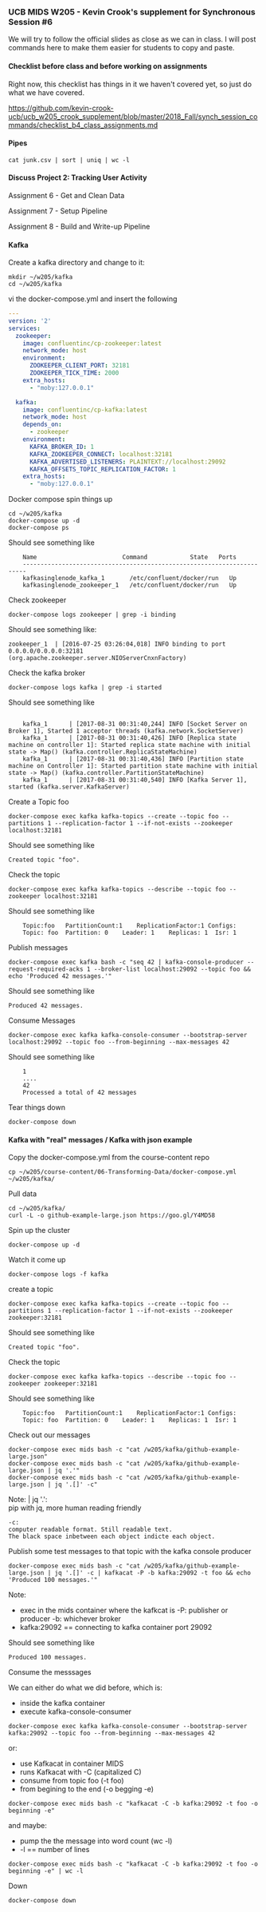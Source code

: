 ### UCB MIDS W205 - Kevin Crook's supplement for Synchronous Session #6

We will try to follow the official slides as close as we can in class.  I will post commands here to make them easier for students to copy and paste.

#### Checklist before class and before working on assignments

Right now, this checklist has things in it we haven't covered yet, so just do what we have covered.

https://github.com/kevin-crook-ucb/ucb_w205_crook_supplement/blob/master/2018_Fall/synch_session_commands/checklist_b4_class_assignments.md


#### Pipes
```
cat junk.csv | sort | uniq | wc -l
```

#### Discuss Project 2: Tracking User Activity

Assignment 6 - Get and Clean Data

Assignment 7 - Setup Pipeline

Assignment 8 - Build and Write-up Pipeline

#### Kafka

Create a kafka directory and change to it:
```
mkdir ~/w205/kafka
cd ~/w205/kafka
```

vi the docker-compose.yml and insert the following
```yml
---
version: '2'
services:
  zookeeper:
    image: confluentinc/cp-zookeeper:latest
    network_mode: host
    environment:
      ZOOKEEPER_CLIENT_PORT: 32181
      ZOOKEEPER_TICK_TIME: 2000
    extra_hosts:
      - "moby:127.0.0.1"

  kafka:
    image: confluentinc/cp-kafka:latest
    network_mode: host
    depends_on:
      - zookeeper
    environment:
      KAFKA_BROKER_ID: 1
      KAFKA_ZOOKEEPER_CONNECT: localhost:32181
      KAFKA_ADVERTISED_LISTENERS: PLAINTEXT://localhost:29092
      KAFKA_OFFSETS_TOPIC_REPLICATION_FACTOR: 1
    extra_hosts:
      - "moby:127.0.0.1"
```

Docker compose spin things up
```
cd ~/w205/kafka
docker-compose up -d
docker-compose ps
```

Should see something like
```
    Name                        Command            State   Ports
    -----------------------------------------------------------------------
    kafkasinglenode_kafka_1       /etc/confluent/docker/run   Up
    kafkasinglenode_zookeeper_1   /etc/confluent/docker/run   Up
```

Check zookeeper
```
docker-compose logs zookeeper | grep -i binding
```

Should see something like:
```
zookeeper_1  | [2016-07-25 03:26:04,018] INFO binding to port 0.0.0.0/0.0.0.0:32181 
(org.apache.zookeeper.server.NIOServerCnxnFactory)
```

Check the kafka broker
```
docker-compose logs kafka | grep -i started
```

Should see something like
```

    kafka_1      | [2017-08-31 00:31:40,244] INFO [Socket Server on Broker 1], Started 1 acceptor threads (kafka.network.SocketServer)
    kafka_1      | [2017-08-31 00:31:40,426] INFO [Replica state machine on controller 1]: Started replica state machine with initial state -> Map() (kafka.controller.ReplicaStateMachine)
    kafka_1      | [2017-08-31 00:31:40,436] INFO [Partition state machine on Controller 1]: Started partition state machine with initial state -> Map() (kafka.controller.PartitionStateMachine)
    kafka_1      | [2017-08-31 00:31:40,540] INFO [Kafka Server 1], started (kafka.server.KafkaServer)
```

Create a Topic foo
```
docker-compose exec kafka kafka-topics --create --topic foo --partitions 1 --replication-factor 1 --if-not-exists --zookeeper localhost:32181
```

Should see something like
```
Created topic "foo".
```

Check the topic
```
docker-compose exec kafka kafka-topics --describe --topic foo --zookeeper localhost:32181
```

Should see something like
```
    Topic:foo   PartitionCount:1    ReplicationFactor:1 Configs:
    Topic: foo  Partition: 0    Leader: 1    Replicas: 1  Isr: 1
```

Publish messages
```
docker-compose exec kafka bash -c "seq 42 | kafka-console-producer --request-required-acks 1 --broker-list localhost:29092 --topic foo && echo 'Produced 42 messages.'"
```

Should see something like
```
Produced 42 messages.
```

Consume Messages
```
docker-compose exec kafka kafka-console-consumer --bootstrap-server localhost:29092 --topic foo --from-beginning --max-messages 42
```

Should see something like
```
    1
    ....
    42
    Processed a total of 42 messages
```

Tear things down
```
docker-compose down
```

#### Kafka with "real" messages / Kafka with json example

Copy the docker-compose.yml from the course-content repo
```
cp ~/w205/course-content/06-Transforming-Data/docker-compose.yml ~/w205/kafka/
```

Pull data
```
cd ~/w205/kafka/
curl -L -o github-example-large.json https://goo.gl/Y4MD58
```

Spin up the cluster
``` 
docker-compose up -d
```

Watch it come up
```
docker-compose logs -f kafka
```

create a topic
```
docker-compose exec kafka kafka-topics --create --topic foo --partitions 1 --replication-factor 1 --if-not-exists --zookeeper zookeeper:32181
```

Should see something like
```
Created topic "foo".
```

Check the topic
```
docker-compose exec kafka kafka-topics --describe --topic foo --zookeeper zookeeper:32181
```

Should see something like
```
    Topic:foo   PartitionCount:1    ReplicationFactor:1 Configs:
    Topic: foo  Partition: 0    Leader: 1    Replicas: 1  Isr: 1
```

Check out our messages
```
docker-compose exec mids bash -c "cat /w205/kafka/github-example-large.json"
docker-compose exec mids bash -c "cat /w205/kafka/github-example-large.json | jq '.'"
docker-compose exec mids bash -c "cat /w205/kafka/github-example-large.json | jq '.[]' -c"
```

Note:
    | jq '.':   
    pip with jq, more human reading friendly

    -c:    
    computer readable format. Still readable text.  
    The black space inbetween each object indicte each object.

Publish some test messages to that topic with the kafka console producer
```
docker-compose exec mids bash -c "cat /w205/kafka/github-example-large.json | jq '.[]' -c | kafkacat -P -b kafka:29092 -t foo && echo 'Produced 100 messages.'"
```

Note:
- exec in the mids container where the kafkcat is
-P: publisher or producer
-b: whichever broker
- kafka:29092 == connecting to kafka container port 29092



Should see something like
```
Produced 100 messages.
```

Consume the messsages

We can either do what we did before, which is:
- inside the kafka container
- execute kafka-console-consumer

```
docker-compose exec kafka kafka-console-consumer --bootstrap-server kafka:29092 --topic foo --from-beginning --max-messages 42
```

or:
- use Kafkacat in container MIDS
- runs Kafkacat with -C (capitalized C)
- consume from topic foo (-t foo)
- from begining to the end (-o begging -e)

```
docker-compose exec mids bash -c "kafkacat -C -b kafka:29092 -t foo -o beginning -e"
```

and maybe:
- pump the the message into word count (wc -l)
- -l == number of lines
```
docker-compose exec mids bash -c "kafkacat -C -b kafka:29092 -t foo -o beginning -e" | wc -l
```

Down
```
docker-compose down
```

